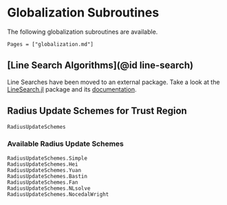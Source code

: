 # Globalization Subroutines

The following globalization subroutines are available.

```@index
Pages = ["globalization.md"]
```

## [Line Search Algorithms](@id line-search)

Line Searches have been moved to an external package. Take a look at the
[LineSearch.jl](https://github.com/SciML/LineSearch.jl) package and its
[documentation](https://sciml.github.io/LineSearch.jl/dev/).

## Radius Update Schemes for Trust Region

```@docs
RadiusUpdateSchemes
```

### Available Radius Update Schemes

```@docs
RadiusUpdateSchemes.Simple
RadiusUpdateSchemes.Hei
RadiusUpdateSchemes.Yuan
RadiusUpdateSchemes.Bastin
RadiusUpdateSchemes.Fan
RadiusUpdateSchemes.NLsolve
RadiusUpdateSchemes.NocedalWright
```

